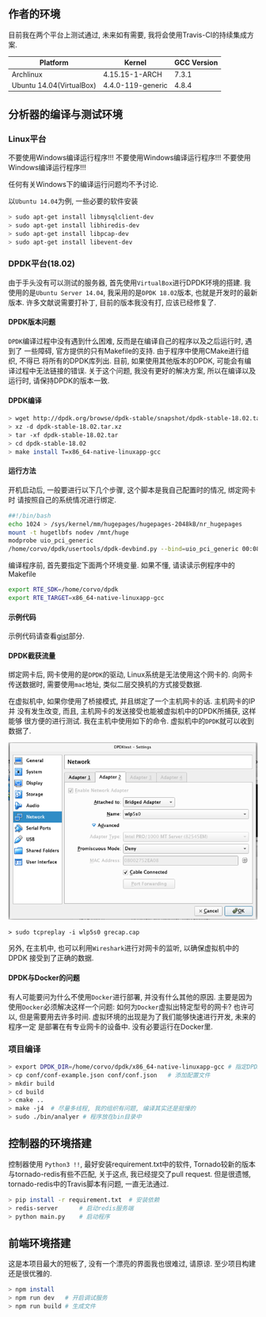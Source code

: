 

## 作者的环境

目前我在两个平台上测试通过, 未来如有需要, 我将会使用Travis-CI的持续集成方案.

| Platform                 | Kernel              | GCC Version |
| ----------------         | ------------------- | -------     |
| Archlinux                | 4.15.15-1-ARCH      | 7.3.1       |
| Ubuntu 14.04(VirtualBox) | 4.4.0-119-generic   | 4.8.4       |


## 分析器的编译与测试环境

### Linux平台

不要使用Windows编译运行程序!!!
不要使用Windows编译运行程序!!!
不要使用Windows编译运行程序!!!

  任何有关Windows下的编译运行问题均不予讨论.

  以`Ubuntu 14.04`为例, 一些必要的软件安装

```bash
> sudo apt-get install libmysqlclient-dev
> sudo apt-get install libhiredis-dev
> sudo apt-get install libpcap-dev
> sudo apt-get install libevent-dev
```

### DPDK平台(18.02)

  由于手头没有可以测试的服务器, 首先使用`VirtualBox`进行DPDK环境的搭建.
我使用的是`Ubuntu Server 14.04`, 我采用的是`DPDK 18.02`版本, 也就是开发时的最新
版本. 许多文献说需要打补丁, 目前的版本我没有打, 应该已经修复了.

#### DPDK版本问题

  `DPDK`编译过程中没有遇到什么困难, 反而是在编译自己的程序以及之后运行时, 遇到了
一些障碍, 官方提供的只有Makefile的支持. 由于程序中使用CMake进行组织, 不得已
将所有的DPDK库列出. 目前, 如果使用其他版本的DPDK, 可能会有编译过程中无法链接的错误.
关于这个问题, 我没有更好的解决方案, 所以在编译以及运行时, 请保持DPDK的版本一致.

#### DPDK编译

```bash
> wget http://dpdk.org/browse/dpdk-stable/snapshot/dpdk-stable-18.02.tar.xz
> xz -d dpdk-stable-18.02.tar.xz
> tar -xf dpdk-stable-18.02.tar
> cd dpdk-stable-18.02
> make install T=x86_64-native-linuxapp-gcc
```

#### 运行方法

  开机启动后, 一般要进行以下几个步骤, 这个脚本是我自己配置时的情况, 绑定网卡时
请按照自己的系统情况进行绑定.

```bash
##!/bin/bash
echo 1024 > /sys/kernel/mm/hugepages/hugepages-2048kB/nr_hugepages
mount -t hugetlbfs nodev /mnt/huge
modprobe uio_pci_generic
/home/corvo/dpdk/usertools/dpdk-devbind.py --bind=uio_pci_generic 00:08.0
```

编译程序前, 首先要指定下面两个环境变量. 如果不懂, 请读读示例程序中的Makefile

```bash
export RTE_SDK=/home/corvo/dpdk
export RTE_TARGET=x86_64-native-linuxapp-gcc
```

#### 示例代码

示例代码请查看[gist][3]部分.


#### DPDK截获流量

绑定网卡后, 网卡使用的是`DPDK`的驱动, Linux系统是无法使用这个网卡的. 向网卡
传送数据时, 需要使用`mac`地址, 类似二层交换机的方式接受数据.

在虚拟机中, 如果你使用了桥接模式, 并且绑定了一个主机网卡的话. 主机网卡的IP并
没有发生改变, 而且, 主机网卡的发送接受也能被虚拟机中的DPDK所捕获, 这样能够
很方便的进行测试. 我在主机中使用如下的命令. 虚拟机中的`DPDK`就可以收到数据了.

![dpdk使用的虚拟网卡][4]

```
> sudo tcpreplay -i wlp5s0 grecap.cap
```

另外, 在主机中, 也可以利用`Wireshark`进行对网卡的监听, 以确保虚拟机中的DPDK
接受到了正确的数据.

#### DPDK与Docker的问题

  有人可能要问为什么不使用`Docker`进行部署, 并没有什么其他的原因. 主要是因为
使用`Docker`必须解决这样一个问题: 如何为`Docker`虚拟出特定型号的网卡? 也许可以,
但是需要用去许多时间. 虚拟环境的出现是为了我们能够快速进行开发, 未来的程序一定
是部署在有专业网卡的设备中. 没有必要运行在Docker里.


### 项目编译

```bash
> export DPDK_DIR=/home/corvo/dpdk/x86_64-native-linuxapp-gcc # 指定DPDK的目录
> cp conf/conf-example.json conf/conf.json   # 添加配置文件
> mkdir build
> cd build
> cmake ..
> make -j4  # 尽量多线程, 我的组织有问题, 编译其实还是挺慢的
> sudo ./bin/analyer # 程序放在bin目录中
```

## 控制器的环境搭建

控制器使用 `Python3 !!`, 最好安装requirement.txt中的软件, Tornado较新的版本
与tornado-redis有些不匹配, 关于这点, 我已经提交了pull request. 但是很遗憾,
tornado-redis中的Travis脚本有问题, 一直无法通过.

```bash
> pip install -r requirement.txt  # 安装依赖
> redis-server      # 启动redis服务端
> python main.py    # 启动程序
```

## 前端环境搭建


这是本项目最大的短板了, 没有一个漂亮的界面我也很难过, 请原谅. 至少项目构建
还是很优雅的.

```bash
> npm install
> npm run dev   # 开启调试服务
> npm run build # 生成文件
```

[1]: https://plvision.eu/deploying-intel-dpdk-in-oracle-virtualbox/
[2]: http://sysight.com/index.php?qa=4&qa_1=dpdk%E5%9C%A8virtualbox%E4%B8%AD%E5%AE%89%E8%A3%85%E6%B5%8B%E8%AF%95

[3]: https://gist.github.com/corvofeng/dd203ccd1f28130aef4ad41c80942b4e
[4]: ../img/dpdk使用的虚拟网卡.png
